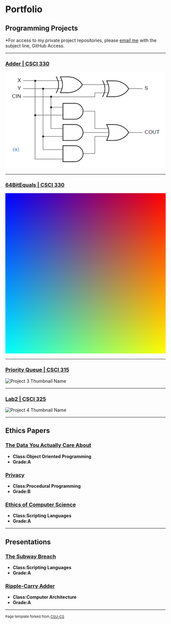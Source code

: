 Portfolio
=========

Programming Projects
--------------------

*For access to my private project repositories, please [email me](mailto:example@csustudent.net?subject=GitHub%20Access) with the subject line, GitHub Access.

---
### [Adder | CSCI 330](https://github.com/codyscholl/PortfolioProject1)

![Project 1 Thumbnail Name](images/ANTFlCX.png)

---
### [64BitEquals | CSCI 330](https://github.com/codyscholl/PortfolioProject2)

![Project 2 Thumbnail Name](images/pnggrad16rgb.png)

---
### [Priority Queue | CSCI 315](https://github.com/codyscholl/PortfolioProject3)

![Project 3 Thumbnail Name](images/dummy_thumbnail.jpg)

---
### [Lab2 | CSCI 325](https://github.com/codyscholl/PortfolioProject4)

![Project 4 Thumbnail Name](images/dummy_thumbnail.jpg)

---

Ethics Papers
-------------

### [The Data You Actually Care About](/pdf/ObjectOrientedEthics.pdf)

-   **Class:Object Oriented Programming**  
-   **Grade:A**

### [Privacy](/pdf/PrivacyEthics.pdf)

-   **Class:Procedural Programming** 
-   **Grade:B**

### [Ethics of Computer Science](/pdf/ScriptingEthics.pdf)

-   **Class:Scripting Languages** 
-   **Grade:A**

---

Presentations
-------------

### [The Subway Breach](/pdf/ScriptingPresentation.pdf)

- **Class:Scripting Languages** 
- **Grade:A**


### [Ripple-Carry Adder](/pdf/CompArchPresentation.pdf)

- **Class:Computer Architecture** 
- **Grade:A**

---

<p style="font-size:11px">Page template forked from <a href="https://github.com/csu-cs/csci-portfolio">CSU-CS</a></p>
<!-- Remove above link if you don't want to attributive -->
